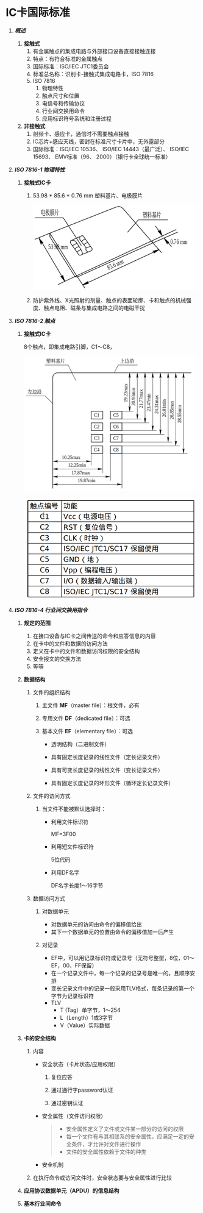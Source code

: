 # IC卡国际标准

1. ***概述***

   1. **接触式**
      1. 有金属触点的集成电路与外部接口设备直接接触连接
      2. 特点：有符合标准的金属触点
      3. 国际标准：ISO/IEC JTC1委员会
      4. 标准总名称：识别卡-接触式集成电路卡，ISO 7816
      5. ISO 7816
         1. 物理特性
         2. 触点尺寸和位置
         3. 电信号和传输协议
         4. 行业间交换用命令
         5. 应用标识符号系统和注册过程
   2. **非接触式**
      1. 射频卡、感应卡，通信时不需要触点接触
      2. IC芯片+感应天线，密封在标准尺寸卡片中，无外露部分
      3. 国际标准：ISO/IEC 10536、 ISO/IEC 14443（最广泛）、 ISO/IEC 15693、 EMV标准（96、 2000）（银行卡全球统一标准）

2. ***ISO 7816-1 物理特性***

   1. **接触式IC卡**

      1. 53.98 * 85.6 * 0.76 mm 塑料基片、电极膜片

         ![接触式IC卡结构](./pic/Picture1.png)

      2. 防护紫外线、X光照射的剂量、触点的表面轮廓、卡和触点的机械强度、触点电阻、磁条与集成电路之间的电磁干扰

3. ***ISO 7816-2 触点***

   1. **接触式IC卡**

      8个触点，即集成电路引脚，C1～C8，

      ![接触式IC卡的触点尺寸和位置](./pic/Picture2.png)

      ![接触式IC卡触点功能](./pic/Picture3.png)

4. ***ISO 7816-4 行业间交换用指令***
   1. **规定的范围**

      1. 在接口设备与IC卡之间传送的命令和应答信息的内容
      2. 在卡中的文件和数据的访问方法
      3. 定义在卡中的文件和数据访问权限的安全结构
      4. 安全报文的交换方法
      5. 等等

   2. **数据结构**

      1. 文件的组织结构

         1. 主文件 **MF**（master file）：根文件，必有

         2. 专用文件 **DF**（dedicated file）：可选

         3. 基本文件 **EF**（elementary file）：可选

            * 透明结构（二进制文件）

            * 具有固定长度记录的线性文件（定长记录文件）

            * 具有可变长度记录的线性文件（变长记录文件）

            * 具有固定长度记录的环形文件（循环定长记录文件）

      2. 文件的访问方式

         1. 当文件不能被默认选择时：

            * 利用文件标识符

              MF=3F00

            * 利用短文件标识符

              5位代码

            * 利用DF名字

              DF名字长度1～16字节

      3. 数据访问方式

         1. 对数据单元
            * 对数据单元的访问由命令的偏移值给出
            * 其下一个数据单元的位置由命令的偏移值加一后产生

         2. 对记录
            * EF中，可以用记录标识符或记录号（无符号整型，8位，01～EF，00、FF保留）
            * 在一个记录文件中，每一个记录的记录号是唯一的，且顺序安排
            * 变长记录文件中的记录一般采用TLV格式，每条记录的第一个字节为记录标识符
            * TLV
              * T (Tag）单字节，1～254
              * L（Length）1或3字节
              * V（Value）实际数据

   3. **卡的安全结构**

      1. 内容
         * 安全状态（卡片状态/应用权限）

           1. 复位应答

           2. 通过通行字password认证

           3. 通过密钥认证

         * 安全属性（文件访问权限）

           > * 安全属性定义了文件或文件某一部分的访问的权限
           > * 每一个文件有与其相联系的安全属性，应满足一定的安全条件，才允许对文件进行操作
           > * 文件的安全属性依赖于文件的种类

         * 安全机制

      2. 在执行命令或访问文件时，安全状态要与安全属性进行比较

   4. **应用协议数据单元（APDU）的信息结构**

   5. **基本行业间命令**

